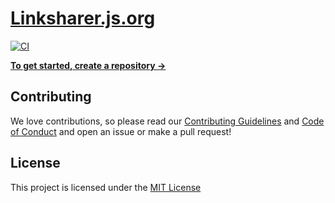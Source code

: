 # [Linksharer.js.org](https://linksharer.js.org)

[![CI](https://github.com/LinkSharer/linksharer.js.org/workflows/Deploy%20to%20GitHub%20Pages/badge.svg)](https://github.com/LinkSharer/LinkSharer.js.org/actions?query=workflow:%22Deploy%20to%20GitHub%20Pages%22)

[**To get started, create a repository →**](https://github.com/LinkSharer/LinkSharer/generate)

## Contributing
We love contributions, so please read our [Contributing Guidelines](https://github.com/LinkSharer/.github/blob/main/CONTRIBUTING.md) and [Code of Conduct](https://github.com/LinkSharer/.github/blob/main/CODE_OF_CONDUCT.md) and open an issue or make a pull request!

## License
This project is licensed under the [MIT License](./LICENSE)
